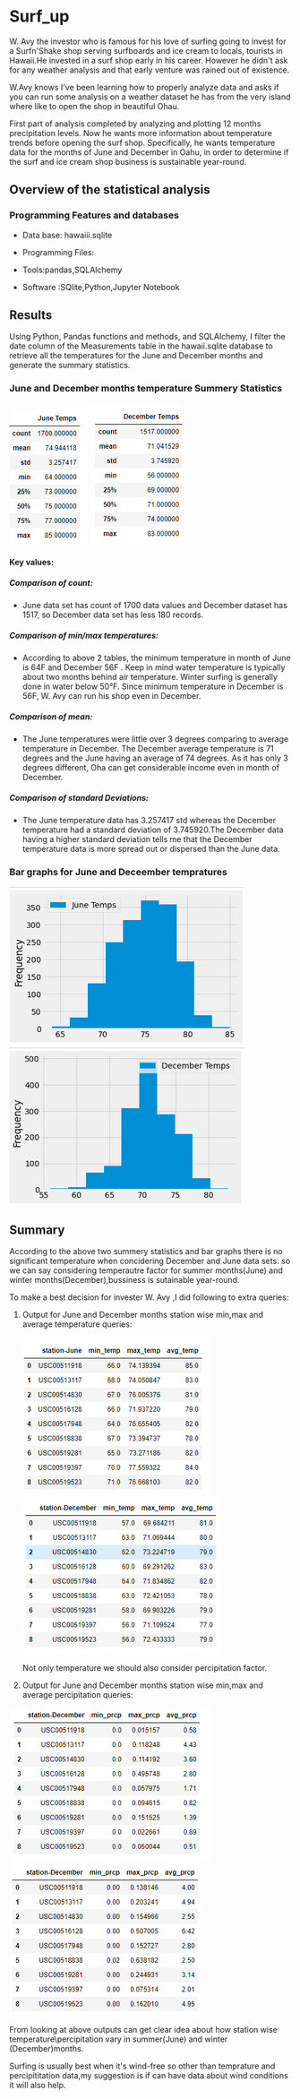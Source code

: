 # Surf_up
W. Avy the investor who is famous for his love of surfing going to invest for a Surfn'Shake shop serving surfboards and ice cream to locals, tourists in Hawaii.He invested in a surf shop early in his career. However he didn't ask for any weather analysis and that early venture was rained out of existence.

W.Avy knows I've been learning how to properly analyze data and asks if you can run some analysis on a weather dataset he has from the very island where  like to open the shop in beautiful Ohau.

First part of analysis completed by analyzing and plotting 12 months precipitation levels. Now he wants more information about temperature trends before opening the surf shop. Specifically, he wants temperature data for the months of June and December in Oahu, in order to determine if the surf and ice cream shop business is sustainable year-round. 

## Overview of the statistical analysis

### Programming Features and databases

 - Data base: hawaiii.sqlite
 
 - Programming Files: 

 - Tools:pandas,SQLAlchemy

 - Software :SQlite,Python,Jupyter Notebook

## Results

Using Python, Pandas functions and methods, and SQLAlchemy, I filter the date column of the Measurements table in the hawaii.sqlite database to retrieve all the temperatures for the  June and December months and generate the summary statistics.

### June and December months temperature Summery Statistics

![](Resources/Junedsc.PNG)   ![](Resources/Decdsc.PNG)

#### Key values:

##### Comparison of count:

- June data set has count of 1700 data values and December dataset has 1517, so December data set has less 180 records.

##### Comparison of min/max temperatures:

- According to above 2 tables, the minimum temperature in month of June is 64F and December 56F .
Keep in mind water temperature is typically about two months behind air temperature. Winter surfing is generally done in water below 50°F.
Since minimum temperature in December is 56F, W. Avy  can run his shop even in December.

##### Comparison of mean:

- The June temperatures were little over 3 degrees comparing to average temperature in December.
The December average temperature is 71 degrees and the June having an average of 74 degrees.
As it has only 3 degrees different, Oha can get considerable income even in month of December.

##### Comparison of standard Deviations:

- The June temperature data has 3.257417 std whereas the December temperature had a standard deviation of 3.745920.The December data having a higher standard deviation tells me that the December temperature data is more spread out or dispersed than the June data.

### Bar graphs for June and Deceember tempratures

![](Resources/jenebar.PNG)  ![](Resources/decbar.PNG)

## Summary
According to the above two summery statistics and bar graphs there is no significant temperature when concidering December and June data sets.
so we can say considering temperautre factor for summer months(June) and winter months(December),bussiness is sutainable year-round.

To make a best decision for invester W. Avy ,I did following to extra queries: 

1) Output for  June and December  months station wise min,max and average temperature queries:

   
   ![](Resources/minmaxjuneO.PNG)   ![](Resources/minmaxdecO.PNG)
   
   Not only temperature we should also consider percipitation factor.
   
 2) Output for  June and December  months station wise min,max and average percipitation queries:
 
   ![](Resources/avgpercjune.PNG)     ![](Resources/avgpercpdec.PNG)
   
   From looking at above outputs can get clear idea about how station wise temperature\percipitation vary in summer(June) and winter (December)months.
   
   Surfing is usually best when it's wind-free so other than temprature and percipititation data,my suggestion is  if can have data about wind conditions it will also help.
   
   
